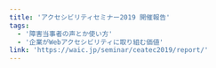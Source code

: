 ```yaml
---
title: 'アクセシビリティセミナー2019 開催報告'
tags:
  - '障害当事者の声とか使い方'
  - '企業がWebアクセシビリティに取り組む価値'
link: 'https://waic.jp/seminar/ceatec2019/report/'
---
```

